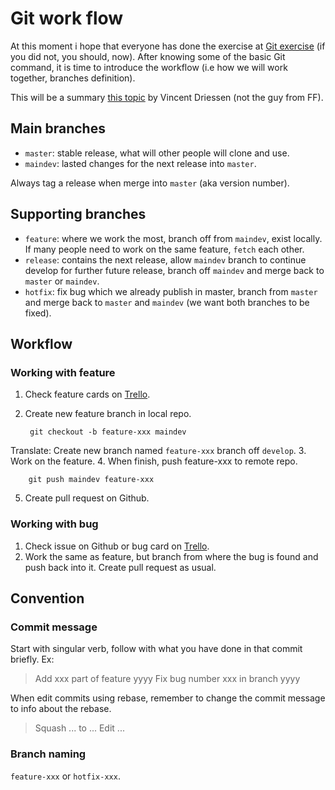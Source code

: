# Git work flow

At this moment i hope that everyone has done the exercise at [Git exercise](https://gitexercises.fracz.com/) (if you did not, you should, now). After knowing some of the basic Git command, it is time to introduce the workflow (i.e how we will work together, branches definition).

This will be a summary [this topic](https://nvie.com/posts/a-successful-git-branching-model/) by Vincent Driessen (not the guy from FF).

## Main branches

+ `master`: stable release, what will other people will clone and use.
+ `maindev`: lasted changes for the next release into `master`.

Always tag a release when merge into `master` (aka version number).

## Supporting branches

+ `feature`: where we work the most, branch off from `maindev`, exist locally. If many people need to work on the same feature, `fetch` each other.
+ `release`: contains the next release, allow `maindev` branch to continue develop for further future release, branch off `maindev` and merge back to `master` or `maindev`.
+ `hotfix`: fix bug which we already publish in master, branch from `master` and merge back to `master` and `maindev` (we want both branches to be fixed).

## Workflow

### Working with feature

1. Check feature cards on [Trello](https://trello.com/b/cunzSpxv/apcs05).
2. Create new feature branch in local repo.
  
        git checkout -b feature-xxx maindev
Translate: Create new branch named `feature-xxx` branch off `develop`.
3. Work on the feature.
4. When finish, push feature-xxx to remote repo.

        git push maindev feature-xxx
5. Create pull request on Github.

### Working with bug

1. Check issue on Github or bug card on [Trello](https://trello.com/b/cunzSpxv/apcs05).
2. Work the same as feature, but branch from where the bug is found and push back into it. Create pull request as usual.


## Convention

### Commit message

Start with singular verb, follow with what you have done in that commit briefly. Ex:
> Add xxx part of feature yyyy
> Fix bug number xxx in branch yyyy

When edit commits using rebase, remember to change the commit message to info about the rebase.
> Squash ... to ...
> Edit ...

### Branch naming

`feature-xxx` or `hotfix-xxx`.
